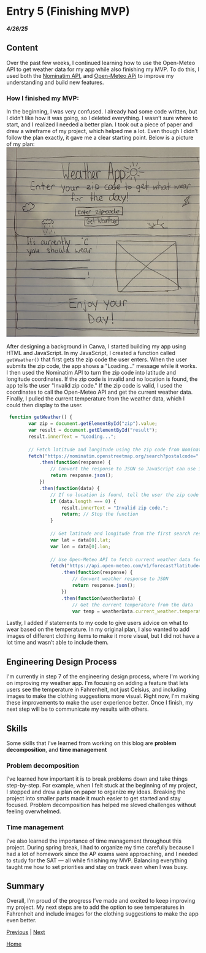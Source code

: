 # Entry 5 (Finishing MVP)
##### 4/26/25
## Content
Over the past few weeks, I continued learning how to use the Open-Meteo API to get weather data for my app while also finishing my MVP. To do this, I used both the [Nominatim API](https://nominatim.org/release-docs/3.6/develop/Postcodes/), and [Open-Meteo APi](https://open-meteo.com/en/docs?latitude=40.7143&longitude=-74.006&current=temperature_2m&forecast_days=1) to improve my understanding and build new features.

 ### How I finished my MVP:
In the beginning, I was very confused. I already had some code written, but I didn’t like how it was going, so I deleted everything. I wasn’t sure where to start, and I realized I needed a better plan. I took out a piece of paper and drew a wireframe of my project, which helped me a lot. Even though I didn’t follow the plan exactly, it gave me a clear starting point. Below is a picture of my plan:
   ![Plan of MYP](plan.png)
   
After designing a background in Canva, I started building my app using HTML and JavaScript. In my JavaScript, I created a function called `getWeather()` that first gets the zip code the user enters. When the user submits the zip code, the app shows a "Loading..." message while it works. I then used the Nominatim API to turn the zip code into latitude and longitude coordinates. If the zip code is invalid and no location is found, the app tells the user "Invalid zip code." If the zip code is valid, I used the coordinates to call the Open-Meteo API and get the current weather data. Finally, I pulled the current temperature from the weather data, which I could then display to the user.

```js
 function getWeather() {
        var zip = document.getElementById("zip").value;
        var result = document.getElementById("result");
        result.innerText = "Loading...";

        // Fetch latitude and longitude using the zip code from Nominatim API
        fetch("https://nominatim.openstreetmap.org/search?postalcode=" + zip + "&country=us&format=json")
            .then(function(response) {
                // Convert the response to JSON so JavaScript can use it
                return response.json();
            })
            .then(function(data) {
                // If no location is found, tell the user the zip code is invalid
                if (data.length === 0) {
                    result.innerText = "Invalid zip code.";
                    return; // Stop the function
                }

                // Get latitude and longitude from the first search result
                var lat = data[0].lat;
                var lon = data[0].lon;

                // Use Open-Meteo API to fetch current weather data for the location
                fetch("https://api.open-meteo.com/v1/forecast?latitude=" + lat + "&longitude=" + lon + "&current_weather=true")
                    .then(function(response) {
                        // Convert weather response to JSON
                        return response.json();
                    })
                    .then(function(weatherData) {
                        // Get the current temperature from the data
                        var temp = weatherData.current_weather.temperature;

```
Lastly, I added if statements to my code to give users advice on what to wear based on the temperature. In my original plan, I also wanted to add images of different clothing items to make it more visual, but I did not have a lot time and wasn’t able to include them.

 ## Engineering Design Process 
I'm currently in step 7 of the engineering design process, where I'm working on improving my weather app. I'm focusing on adding a feature that lets users see the temperature in Fahrenheit, not just Celsius, and including images to make the clothing suggestions more visual. Right now, I'm making these improvements to make the user experience better. Once I finish, my next step will be to communicate my results with others.
 ## Skills   
 Some skills that I’ve learned from working on this blog are **problem decomposition**, and **time management**

 ### Problem decomposition
I’ve learned how important it is to break problems down and take things step-by-step. For example, when I felt stuck at the beginning of my project, I stopped and drew a plan on paper to organize my ideas. Breaking the project into smaller parts made it much easier to get started and stay focused. Problem decomposition has helped me sloved challenges without feeling overwhelmed.

 ### Time management
I’ve also learned the importance of time management throughout this project. During spring break, I had to organize my time carefully because I had a lot of homework since the AP exams were approaching, and I needed to study for the SAT — all while finishing my MVP. Balancing everything taught me how to set priorities and stay on track even when I was busy.

 ## Summary
 Overall, I’m proud of the progress I’ve made and excited to keep improving my project. My next steps are to add the option to see temperatures in Fahrenheit and include images for the clothing suggestions to make the app even better.

[Previous](entry04.md) | [Next](entry06.md)

[Home](../README.md)
